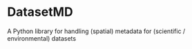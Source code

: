 # DatasetMD
 A Python library for handling (spatial) metadata for (scientific / environmental) datasets
